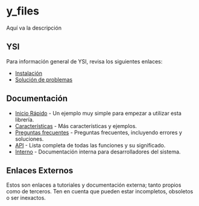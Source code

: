 # y_files

Aquí va la descripción

## YSI

Para información general de YSI, revisa los siguientes enlaces:

* [Instalación](../instalacion.md)
* [Solución de problemas](../solucion-problemas.md)

## Documentación

* [Inicio Rápido](y_files/inicio-rapido.md) - Un ejemplo muy simple para empezar a utilizar esta librería.
* [Características](y_files/caracteristicas.md) - Más características y ejemplos.
* [Preguntas frecuentes](y_files/preguntas-frecuentes.md) - Preguntas frecuentes, incluyendo errores y soluciones.
* [API](y_files/api.md) - Lista completa de todas las funciones y su significado.
* [Interno](y_files/interno.md) - Documentación interna para desarrolladores del sistema.

## Enlaces Externos

Estos son enlaces a tutoriales y documentación externa; tanto propios como de terceros. Ten en cuenta que pueden estar incompletos, obsoletos o ser inexactos.
